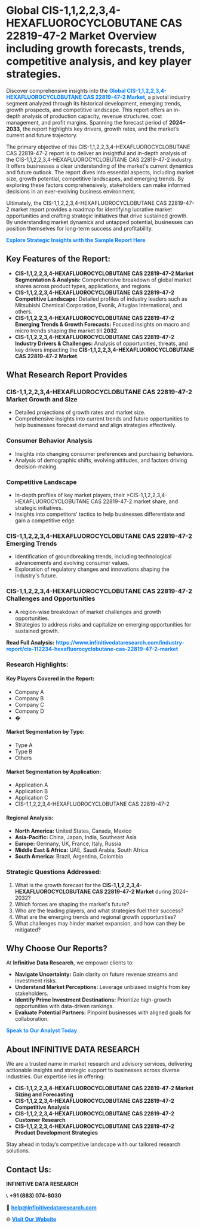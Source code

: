 <h1>Global CIS-1,1,2,2,3,4-HEXAFLUOROCYCLOBUTANE CAS 22819-47-2 Market Overview including growth forecasts, trends, competitive analysis, and key player strategies.</h1>
<p>
Discover comprehensive insights into the 
<a href="https://www.infinitivedataresearch.com/industry-report/cis-112234-hexafluorocyclobutane-cas-22819-47-2-market" rel="dofollow" style="color: #007BFF; text-decoration: none;"><strong>Global CIS-1,1,2,2,3,4-HEXAFLUOROCYCLOBUTANE CAS 22819-47-2 Market</strong></a>, a pivotal industry segment analyzed through its historical development, emerging trends, growth prospects, and competitive landscape. This report offers an in-depth analysis of production capacity, revenue structures, cost management, and profit margins. Spanning the forecast period of <strong>2024–2033</strong>, the report highlights key drivers, growth rates, and the market’s current and future trajectory.
</p>
<p>
The primary objective of this CIS-1,1,2,2,3,4-HEXAFLUOROCYCLOBUTANE CAS 22819-47-2 report is to deliver an insightful and in-depth analysis of the CIS-1,1,2,2,3,4-HEXAFLUOROCYCLOBUTANE CAS 22819-47-2 industry. It offers businesses a clear understanding of the market's current dynamics and future outlook. The report dives into essential aspects, including market size, growth potential, competitive landscapes, and emerging trends. By exploring these factors comprehensively, stakeholders can make informed decisions in an ever-evolving business environment.
</p>
<p>
Ultimately, the CIS-1,1,2,2,3,4-HEXAFLUOROCYCLOBUTANE CAS 22819-47-2 market report provides a roadmap for identifying lucrative market opportunities and crafting strategic initiatives that drive sustained growth. By understanding market dynamics and untapped potential, businesses can position themselves for long-term success and profitability.
</p>
<p>
<a href="https://www.infinitivedataresearch.com/request-sample/reportId=103827" style="color: #007BFF; text-decoration: none;"><strong>Explore Strategic Insights with the Sample Report Here</strong></a>
</p>

<h2>Key Features of the Report:</h2>
<ul>
<li><strong>CIS-1,1,2,2,3,4-HEXAFLUOROCYCLOBUTANE CAS 22819-47-2 Market Segmentation & Analysis:</strong> Comprehensive breakdown of global market shares across product types, applications, and regions.</li>
<li><strong>CIS-1,1,2,2,3,4-HEXAFLUOROCYCLOBUTANE CAS 22819-47-2 Competitive Landscape:</strong> Detailed profiles of industry leaders such as Mitsubishi Chemical Corporation, Evonik, Altuglas International, and others.</li>
<li><strong>CIS-1,1,2,2,3,4-HEXAFLUOROCYCLOBUTANE CAS 22819-47-2 Emerging Trends & Growth Forecasts:</strong> Focused insights on macro and micro trends shaping the market till <strong>2032</strong>.</li>
<li><strong>CIS-1,1,2,2,3,4-HEXAFLUOROCYCLOBUTANE CAS 22819-47-2 Industry Drivers & Challenges:</strong> Analysis of opportunities, threats, and key drivers impacting the <strong>CIS-1,1,2,2,3,4-HEXAFLUOROCYCLOBUTANE CAS 22819-47-2 Market</strong>.</li>
</ul>

<h2>What Research Report Provides</h2>
<h3>CIS-1,1,2,2,3,4-HEXAFLUOROCYCLOBUTANE CAS 22819-47-2 Market Growth and Size</h3>
<ul>
<li>Detailed projections of growth rates and market size.</li>
<li>Comprehensive insights into current trends and future opportunities to help businesses forecast demand and align strategies effectively.</li>
</ul>

<h3>Consumer Behavior Analysis</h3>
<ul>
<li>Insights into changing consumer preferences and purchasing behaviors.</li>
<li>Analysis of demographic shifts, evolving attitudes, and factors driving decision-making.</li>
</ul>

<h3>Competitive Landscape</h3>
<ul>
<li>In-depth profiles of key market players, their >CIS-1,1,2,2,3,4-HEXAFLUOROCYCLOBUTANE CAS 22819-47-2 market share, and strategic initiatives.</li>
<li>Insights into competitors' tactics to help businesses differentiate and gain a competitive edge.</li>
</ul>

<h3>CIS-1,1,2,2,3,4-HEXAFLUOROCYCLOBUTANE CAS 22819-47-2 Emerging Trends</h3>
<ul>
<li>Identification of groundbreaking trends, including technological advancements and evolving consumer values.</li>
<li>Exploration of regulatory changes and innovations shaping the industry's future.</li>
</ul>

<h3>CIS-1,1,2,2,3,4-HEXAFLUOROCYCLOBUTANE CAS 22819-47-2 Challenges and Opportunities</h3>
<ul>
<li>A region-wise breakdown of market challenges and growth opportunities.</li>
<li>Strategies to address risks and capitalize on emerging opportunities for sustained growth.</li>
</ul>
<p><strong>Read Full Analysis:</strong> <a href="https://www.infinitivedataresearch.com/industry-report/cis-112234-hexafluorocyclobutane-cas-22819-47-2-market" rel="dofollow" style="color: #007BFF; text-decoration: none;"><strong>https://www.infinitivedataresearch.com/industry-report/cis-112234-hexafluorocyclobutane-cas-22819-47-2-market</strong></a></p>
<h3>Research Highlights:</h3>
<h4>Key Players Covered in the Report:</h4>
<ul><li>Company A</li><li>Company B</li><li>Company C</li><li>Company D</li><li>�</li></ul>
<h4>Market Segmentation by Type:</h4>
<ul><li>Type A</li><li>Type B</li><li>Others</li></ul>
<h4>Market Segmentation by Application:</h4>
<ul><li>Application A</li><li>Application B</li><li>Application C</li><li>CIS-1,1,2,2,3,4-HEXAFLUOROCYCLOBUTANE CAS 22819-47-2</li></ul>

<h4>Regional Analysis:</h4>
<ul>
<li><strong>North America:</strong> United States, Canada, Mexico</li>
<li><strong>Asia-Pacific:</strong> China, Japan, India, Southeast Asia</li>
<li><strong>Europe:</strong> Germany, UK, France, Italy, Russia</li>
<li><strong>Middle East & Africa:</strong> UAE, Saudi Arabia, South Africa</li>
<li><strong>South America:</strong> Brazil, Argentina, Colombia</li>
</ul>

<h3>Strategic Questions Addressed:</h3>
<ol>
<li>What is the growth forecast for the <strong>CIS-1,1,2,2,3,4-HEXAFLUOROCYCLOBUTANE CAS 22819-47-2 Market</strong> during 2024–2032?</li>
<li>Which forces are shaping the market's future?</li>
<li>Who are the leading players, and what strategies fuel their success?</li>
<li>What are the emerging trends and regional growth opportunities?</li>
<li>What challenges may hinder market expansion, and how can they be mitigated?</li>
</ol>

<h2>Why Choose Our Reports?</h2>
<p>At <strong>Infinitive Data Research</strong>, we empower clients to:</p>
<ul>
<li><strong>Navigate Uncertainty:</strong> Gain clarity on future revenue streams and investment risks.</li>
<li><strong>Understand Market Perceptions:</strong> Leverage unbiased insights from key stakeholders.</li>
<li><strong>Identify Prime Investment Destinations:</strong> Prioritize high-growth opportunities with data-driven rankings.</li>
<li><strong>Evaluate Potential Partners:</strong> Pinpoint businesses with aligned goals for collaboration.</li>
</ul>
<p><a href="https://www.infinitivedataresearch.com/industry-report/cis-112234-hexafluorocyclobutane-cas-22819-47-2-market" rel="dofollow" style="color: #007BFF; text-decoration: none;"><strong>Speak to Our Analyst Today</strong></a></p>

<h2>About INFINITIVE DATA RESEARCH</h2>
<p>We are a trusted name in market research and advisory services, delivering actionable insights and strategic support to businesses across diverse industries. Our expertise lies in offering:</p>
<ul>
<li><strong>CIS-1,1,2,2,3,4-HEXAFLUOROCYCLOBUTANE CAS 22819-47-2 Market Sizing and Forecasting</strong></li>
<li><strong>CIS-1,1,2,2,3,4-HEXAFLUOROCYCLOBUTANE CAS 22819-47-2 Competitive Analysis</strong></li>
<li><strong>CIS-1,1,2,2,3,4-HEXAFLUOROCYCLOBUTANE CAS 22819-47-2 Customer Research</strong></li>
<li><strong>CIS-1,1,2,2,3,4-HEXAFLUOROCYCLOBUTANE CAS 22819-47-2 Product Development Strategies</strong></li>
</ul>
<p>Stay ahead in today’s competitive landscape with our tailored research solutions.</p>

<h2>Contact Us:</h2>
<p><strong>INFINITIVE DATA RESEARCH</strong></p>
<p>📞 <strong>+91 (883) 074-8030</strong></p>
<p>📧 <strong><a href="mailto:help@infinitivedataresearch.com" style="color: #007BFF;">help@infinitivedataresearch.com</a></strong></p>
<p>🌐 <strong><a href="https://www.infinitivedataresearch.com" rel="dofollow" style="color: #007BFF;">Visit Our Website</a></strong></p>